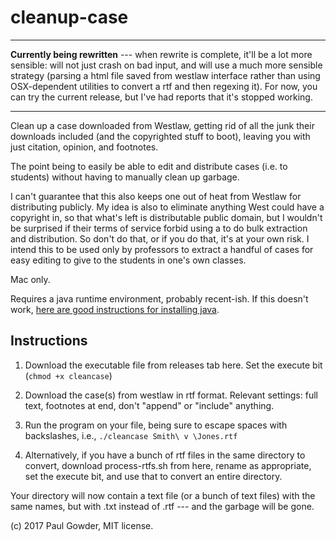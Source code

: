 # cleanup-case

-----

**Currently being rewritten** --- when rewrite is complete, it'll be a lot more sensible: will not just crash on bad input, and will use a much more sensible strategy (parsing a html file saved from westlaw interface rather than using OSX-dependent utilities to convert a rtf and then regexing it).  For now, you can try the current release, but I've had reports that it's stopped working.

-----


Clean up a case downloaded from Westlaw, getting rid of all the junk their downloads included (and the copyrighted stuff to boot), leaving you with just citation, opinion, and footnotes. 

The point being to easily be able to edit and distribute cases (i.e. to students) without having to manually clean up garbage. 

I can't guarantee that this also keeps one out of heat from Westlaw for distributing publicly. My idea is also to eliminate anything West could have a copyright in, so that what's left is distributable public domain, but I wouldn't be surprised if their terms of service forbid using a to do bulk extraction and distribution.  So don't do that, or if you do that, it's at your own risk.  I intend this to be used only by professors to extract a handful of cases for easy editing to give to the students in one's own classes.

Mac only.

Requires a java runtime environment, probably recent-ish.  If this doesn't work, [here are good instructions for installing java](http://stackoverflow.com/questions/24342886/how-to-install-java-8-on-mac).

## Instructions

1.  Download the executable file from releases tab here.  Set the execute bit (`chmod +x cleancase`)

2.  Download the case(s) from westlaw in rtf format.  Relevant settings: full text, footnotes at end, don't "append" or "include" anything.

3.  Run the program on your file, being sure to escape spaces with backslashes, i.e., `./cleancase Smith\ v \Jones.rtf` 

4. Alternatively, if you have a bunch of rtf files in the same directory to convert, download process-rtfs.sh from here, rename as appropriate, set the execute bit, and use that to convert an entire directory.

Your directory will now contain a text file (or a bunch of text files) with the same names, but with .txt instead of .rtf --- and the garbage will be gone.

(c) 2017 Paul Gowder, MIT license.
